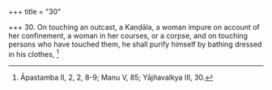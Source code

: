 +++
title = "30"

+++
30. On touching an outcast, a Kaṇḍāla, a woman impure on account of her confinement, a woman in her courses, or a corpse, and on touching persons who have touched them, he shall purify himself by bathing dressed in his clothes, [^17] 


[^17]:  Āpastamba II, 2, 2, 8-9; Manu V, 85; Yājñavalkya III, 30.
